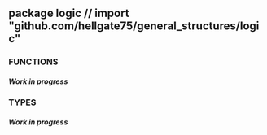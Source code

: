 ## package logic // import "github.com/hellgate75/general_structures/logic"


### FUNCTIONS

##### Work in progress


### TYPES

##### Work in progress
